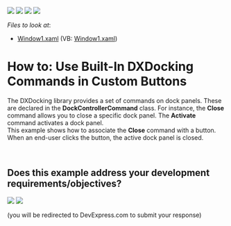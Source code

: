 <!-- default badges list -->
![](https://img.shields.io/endpoint?url=https://codecentral.devexpress.com/api/v1/VersionRange/128615391/10.1.5%2B)
[![](https://img.shields.io/badge/Open_in_DevExpress_Support_Center-FF7200?style=flat-square&logo=DevExpress&logoColor=white)](https://supportcenter.devexpress.com/ticket/details/E1620)
[![](https://img.shields.io/badge/📖_How_to_use_DevExpress_Examples-e9f6fc?style=flat-square)](https://docs.devexpress.com/GeneralInformation/403183)
[![](https://img.shields.io/badge/💬_Leave_Feedback-feecdd?style=flat-square)](#does-this-example-address-your-development-requirementsobjectives)
<!-- default badges end -->
<!-- default file list -->
*Files to look at*:

* [Window1.xaml](./CS/DXDockingCommand/Window1.xaml) (VB: [Window1.xaml](./VB/DXDockingCommand/Window1.xaml))
<!-- default file list end -->
# How to: Use Built-In DXDocking Commands in Custom Buttons


<p>The DXDocking library provides a set of commands on dock panels. These are declared in the <strong>DockControllerCommand</strong> class. For instance, the <strong>Close</strong> command allows you to close a specific dock panel. The <strong>Activate</strong> command activates a dock panel.<br> This example shows how to associate the <strong>Close</strong> command with a button. When an end-user clicks the button, the active dock panel is closed.</p>

<br/>


<!-- feedback -->
## Does this example address your development requirements/objectives?

[<img src="https://www.devexpress.com/support/examples/i/yes-button.svg"/>](https://www.devexpress.com/support/examples/survey.xml?utm_source=github&utm_campaign=wpf-docklayoutmanager-associate-a-command-with-a-button&~~~was_helpful=yes) [<img src="https://www.devexpress.com/support/examples/i/no-button.svg"/>](https://www.devexpress.com/support/examples/survey.xml?utm_source=github&utm_campaign=wpf-docklayoutmanager-associate-a-command-with-a-button&~~~was_helpful=no)

(you will be redirected to DevExpress.com to submit your response)
<!-- feedback end -->
